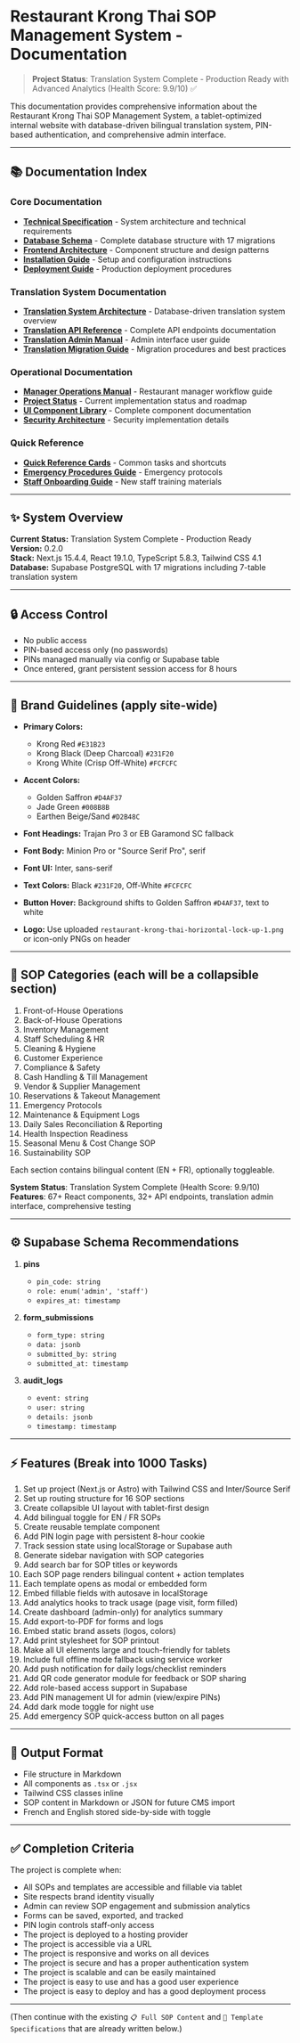 # Restaurant Krong Thai SOP Management System - Documentation

> **Project Status**: Translation System Complete - Production Ready with Advanced Analytics (Health Score: 9.9/10) ✅

This documentation provides comprehensive information about the Restaurant Krong Thai SOP Management System, a tablet-optimized internal website with database-driven bilingual translation system, PIN-based authentication, and comprehensive admin interface.

---

## 📚 Documentation Index

### Core Documentation
- [**Technical Specification**](TECHNICAL_SPECIFICATION.md) - System architecture and technical requirements
- [**Database Schema**](DATABASE_SCHEMA.md) - Complete database structure with 17 migrations
- [**Frontend Architecture**](FRONTEND_ARCHITECTURE.md) - Component structure and design patterns
- [**Installation Guide**](INSTALLATION_GUIDE.md) - Setup and configuration instructions
- [**Deployment Guide**](DEPLOYMENT_GUIDE.md) - Production deployment procedures

### Translation System Documentation
- [**Translation System Architecture**](TRANSLATION_SYSTEM_ARCHITECTURE.md) - Database-driven translation system overview
- [**Translation API Reference**](TRANSLATION_API_REFERENCE.md) - Complete API endpoints documentation
- [**Translation Admin Manual**](TRANSLATION_ADMIN_MANUAL.md) - Admin interface user guide
- [**Translation Migration Guide**](TRANSLATION_MIGRATION_GUIDE.md) - Migration procedures and best practices

### Operational Documentation
- [**Manager Operations Manual**](MANAGER_OPERATIONS_MANUAL.md) - Restaurant manager workflow guide
- [**Project Status**](PROJECT_STATUS.md) - Current implementation status and roadmap
- [**UI Component Library**](UI_COMPONENT_LIBRARY.md) - Complete component documentation
- [**Security Architecture**](SECURITY_ARCHITECTURE.md) - Security implementation details

### Quick Reference
- [**Quick Reference Cards**](QUICK_REFERENCE_CARDS.md) - Common tasks and shortcuts
- [**Emergency Procedures Guide**](EMERGENCY_PROCEDURES_GUIDE.md) - Emergency protocols
- [**Staff Onboarding Guide**](STAFF_ONBOARDING_GUIDE.md) - New staff training materials

---

## ✨ System Overview

**Current Status:** Translation System Complete - Production Ready  
**Version:** 0.2.0  
**Stack:** Next.js 15.4.4, React 19.1.0, TypeScript 5.8.3, Tailwind CSS 4.1  
**Database:** Supabase PostgreSQL with 17 migrations including 7-table translation system

---

## 🔒 Access Control

* No public access
* PIN-based access only (no passwords)
* PINs managed manually via config or Supabase table
* Once entered, grant persistent session access for 8 hours

---

## 🔮 Brand Guidelines (apply site-wide)

* **Primary Colors:**

  * Krong Red `#E31B23`
  * Krong Black (Deep Charcoal) `#231F20`
  * Krong White (Crisp Off-White) `#FCFCFC`

* **Accent Colors:**

  * Golden Saffron `#D4AF37`
  * Jade Green `#008B8B`
  * Earthen Beige/Sand `#D2B48C`

* **Font Headings:** Trajan Pro 3 or EB Garamond SC fallback

* **Font Body:** Minion Pro or "Source Serif Pro", serif

* **Font UI:** Inter, sans-serif

* **Text Colors:** Black `#231F20`, Off-White `#FCFCFC`

* **Button Hover:** Background shifts to Golden Saffron `#D4AF37`, text to white

* **Logo:** Use uploaded `restaurant-krong-thai-horizontal-lock-up-1.png` or icon-only PNGs on header

---

## 📖 SOP Categories (each will be a collapsible section)

1. Front-of-House Operations
2. Back-of-House Operations
3. Inventory Management
4. Staff Scheduling & HR
5. Cleaning & Hygiene
6. Customer Experience
7. Compliance & Safety
8. Cash Handling & Till Management
9. Vendor & Supplier Management
10. Reservations & Takeout Management
11. Emergency Protocols
12. Maintenance & Equipment Logs
13. Daily Sales Reconciliation & Reporting
14. Health Inspection Readiness
15. Seasonal Menu & Cost Change SOP
16. Sustainability SOP

Each section contains bilingual content (EN + FR), optionally toggleable.

**System Status**: Translation System Complete (Health Score: 9.9/10)  
**Features**: 67+ React components, 32+ API endpoints, translation admin interface, comprehensive testing

---

## ⚙️ Supabase Schema Recommendations

1. **pins**

   * `pin_code: string`
   * `role: enum('admin', 'staff')`
   * `expires_at: timestamp`

2. **form\_submissions**

   * `form_type: string`
   * `data: jsonb`
   * `submitted_by: string`
   * `submitted_at: timestamp`

3. **audit\_logs**

   * `event: string`
   * `user: string`
   * `details: jsonb`
   * `timestamp: timestamp`

---

## ⚡ Features (Break into 1000 Tasks)

1. Set up project (Next.js or Astro) with Tailwind CSS and Inter/Source Serif
2. Set up routing structure for 16 SOP sections
3. Create collapsible UI layout with tablet-first design
4. Add bilingual toggle for EN / FR SOPs
5. Create reusable template component
6. Add PIN login page with persistent 8-hour cookie
7. Track session state using localStorage or Supabase auth
8. Generate sidebar navigation with SOP categories
9. Add search bar for SOP titles or keywords
10. Each SOP page renders bilingual content + action templates
11. Each template opens as modal or embedded form
12. Embed fillable fields with autosave in localStorage
13. Add analytics hooks to track usage (page visit, form filled)
14. Create dashboard (admin-only) for analytics summary
15. Add export-to-PDF for forms and logs
16. Embed static brand assets (logos, colors)
17. Add print stylesheet for SOP printout
18. Make all UI elements large and touch-friendly for tablets
19. Include full offline mode fallback using service worker
20. Add push notification for daily logs/checklist reminders
21. Add QR code generator module for feedback or SOP sharing
22. Add role-based access support in Supabase
23. Add PIN management UI for admin (view/expire PINs)
24. Add dark mode toggle for night use
25. Add emergency SOP quick-access button on all pages

---

## 🌟 Output Format

* File structure in Markdown
* All components as `.tsx` or `.jsx`
* Tailwind CSS classes inline
* SOP content in Markdown or JSON for future CMS import
* French and English stored side-by-side with toggle

---

## ✅ Completion Criteria

The project is complete when:

* All SOPs and templates are accessible and fillable via tablet
* Site respects brand identity visually
* Admin can review SOP engagement and submission analytics
* Forms can be saved, exported, and tracked
* PIN login controls staff-only access
* The project is deployed to a hosting provider
* The project is accessible via a URL
* The project is responsive and works on all devices
* The project is secure and has a proper authentication system
* The project is scalable and can be easily maintained
* The project is easy to use and has a good user experience
* The project is easy to deploy and has a good deployment process
---

(Then continue with the existing `📋 Full SOP Content` and `📑 Template Specifications` that are already written below.)
